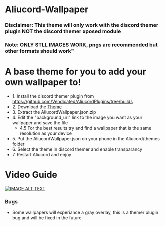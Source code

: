 # Aliucord-Wallpaper
### Disclaimer: This theme will only work with the discord themer plugin NOT the discord themer xposed module
### Note: ONLY STLL IMAGES WORK, pngs are recommended but other formats should work™️ 
# A base theme for you to add your own wallpaper to!
* 1\. Install the discord themer plugin from https://github.com/Vendicated/AliucordPlugins/tree/builds
* 2\. Download the [Theme](https://downgit.github.io/#/home?url=https://github.com/hairyfred/Aliucord-Wallpaper/blob/main/AliucordWallpaper.json)
* 3\. Extract the AliucordWallpaper.json.zip
* 4\. Edit the "background_url" link to the image you want as your wallpaper and save the file
  * 4.5 For the best results try and find a wallpaper that is the same resolution as your device
* 5\. Put the AliucordWallpaper.json on your phone in the Aliucord/themes folder
* 6\. Select the theme in discord themer and enable transparancy
* 7\. Restart Aliucord and enjoy

# Video Guide
[![IMAGE ALT TEXT](https://cdn.discordapp.com/attachments/853967208703459328/874301669737902170/Capture.PNG)](http://www.youtube.com/watch?v=lgk_ED-y9GU "Aliucord Wallpaper Change Guide")

### Bugs
* Some wallpapers will experiance a gray overlay, this is a themer plugin bug and will be fixed in the future

